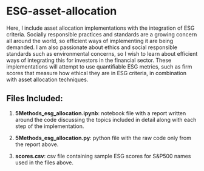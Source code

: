 # ESG-asset-allocation
Here, I include asset allocation implementations with the integration of ESG criteria. Socially responsible practices and standards are a growing concern all around the world, so efficient ways of implementing it are being demanded. I am also passionate about ethics and social responsible standards such as environmental concerns, so I wish to learn about efficient ways of integrating this for investors in the financial sector. 
These implementations will attempt to use quantifiable ESG metrics, such as firm scores that measure how ethical they are in ESG criteria, in combination with asset allocation techniques.  


## Files Included:
1. **5Methods_esg_allocation.ipynb**: notebook file with a report written around the code discussing the topics included in detail along with each step of the implementation. 

2. **5Methods_esg_allocation.py**: python file with the raw code only from the report above.

3. **scores.csv**: csv file containing sample ESG scores for S&P500 names used in the files above.

